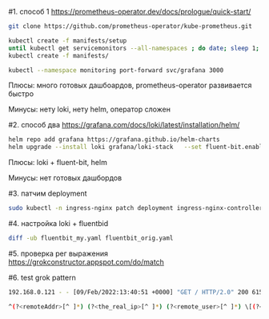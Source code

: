 #1. способ 1
https://prometheus-operator.dev/docs/prologue/quick-start/

```sh
git clone https://github.com/prometheus-operator/kube-prometheus.git

kubectl create -f manifests/setup
until kubectl get servicemonitors --all-namespaces ; do date; sleep 1; echo ""; done
kubectl create -f manifests/

kubectl --namespace monitoring port-forward svc/grafana 3000
```
Плюсы: много готовых дашбоардов,  prometheus-operator  развивается быстро

Минусы: нету  loki, нету  helm,  оператор сложен

#2.  способ  два 
https://grafana.com/docs/loki/latest/installation/helm/

```sh
helm repo add grafana https://grafana.github.io/helm-charts
helm upgrade --install loki grafana/loki-stack   --set fluent-bit.enabled=true,promtail.enabled=false,grafana.enabled=true,prometheus.enabled=true,prometheus.alertmanager.persistentVolume.enabled=false,prometheus.server.persistentVolume.enabled=false
```

Плюсы:  loki + fluent-bit, helm

Минусы: нет готовых дашбордов

#3. патчим deployment
```sh
sudo kubectl -n ingress-nginx patch deployment ingress-nginx-controller --patch "$(cat ./ingress_annotation.yaml)"
```
#4. настройка  loki + fluentbid
```sh
diff -ub fluentbit_my.yaml fluentbit_orig.yaml
```

#5.  проверка рег выражения
https://grokconstructor.appspot.com/do/match

#6. test grok pattern
```sh
192.168.0.121 - - [09/Feb/2022:13:40:51 +0000] "GET / HTTP/2.0" 200 615 "-" "curl/7.74.0" 32 0.072 [default-nginx-80] [] 172.17.0.9:80 615 0.072 200 a53e962103492bdb2fc70519b366c488

^(?<remoteAddr>[^ ]*) (?<the_real_ip>[^ ]*) (?<remote_user>[^ ]*) \[(?<time_local>[^\]]*)\] "(?<method>\S+)(?: +(?<request>[^\"]*?)(?: +\S*)?)?" (?<status>[^ ]*) (?<body_bytes_sent>[^ ]*)(?: "(?<httpReferer>[^\"]*)" "(?<httpUserAgent>[^\"]*)")? (?<request_length>[^ ]*) (?<request_time>[^ ]*) \[(?<proxy_upstream_name>[^ ]*)\] (?<unknown1>[^ ]*) (?<upstream_addr>[^ ]*) (?<upstream_response_length>[^ ]*) (?<upstream_response_time>[^ ]*) (?<upstream_status>[^ ]*) (?<requestid>[^ ]*)$
```
